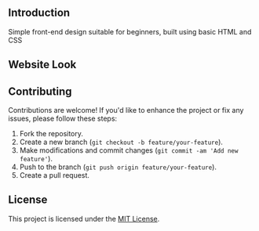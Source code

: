 ## Introduction
Simple front-end design suitable for beginners, built using basic HTML and CSS

## Website Look

## Contributing
Contributions are welcome! If you'd like to enhance the project or fix any issues, please follow these steps:
1. Fork the repository.
2. Create a new branch (`git checkout -b feature/your-feature`).
3. Make modifications and commit changes (`git commit -am 'Add new feature'`).
4. Push to the branch (`git push origin feature/your-feature`).
5. Create a pull request.

## License
This project is licensed under the [MIT License](LICENSE).
